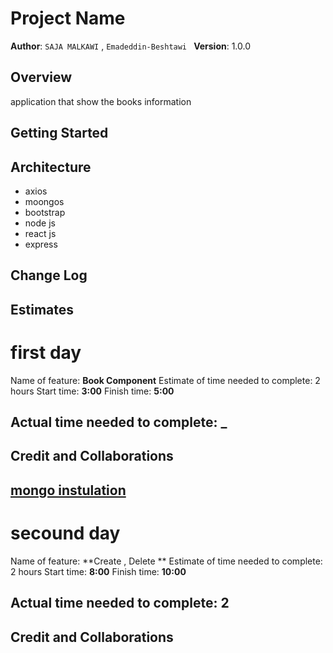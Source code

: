 # Project Name

**Author**: `SAJA MALKAWI` , `Emadeddin-Beshtawi `
**Version**: 1.0.0

## Overview

application that show the books information

## Getting Started

<!-- What are the steps that a user must take in order to build this app on their own machine and get it running? -->

## Architecture

<!-- Provide a detailed description of the application design. What technologies (languages, libraries, etc) you're using, and any other relevant design information. -->

- axios
- moongos
- bootstrap
- node js
- react js
- express

## Change Log

<!-- Use this area to document the iterative changes made to your application as each feature is successfully implemented. Use time stamps. Here's an example:
01-01-2001 4:59pm - Application now has a fully-functional express server, with a GET route for the location resource. -->

## Estimates

# first day

Name of feature: **Book Component**
Estimate of time needed to complete: 2 hours
Start time: **3:00**
Finish time: **5:00**

## Actual time needed to complete: **\_**

## Credit and Collaborations

## [mongo instulation](https://mongoosejs.com/docs)

<!-- Give credit (and a link) to other people or resources that helped you build this application. -->

# secound day

Name of feature: **Create , Delete **
Estimate of time needed to complete: 2 hours
Start time: **8:00**
Finish time: **10:00**

## Actual time needed to complete: **2**

## Credit and Collaborations


<!-- Give credit (and a link) to other people or resources that helped you build this application. -->
